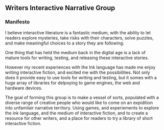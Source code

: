 ## Writers Interactive Narrative Group ##

### Manifesto 

I believe interactive literature is a fantastic medium, with the ability to let readers explore mysteries, take risks with their characters, solve puzzles, and make meaningful choices to a story they are following. 

One thing that has held the medium back in the digital age is a lack of mature tools for writing, testing, and releasing these interactive stories. 

However my recent experiences with the Ink language has made me enjoy writing interactive fiction, and excited me with the possibilities. Not only does it provide easy to use tools for writing and testing, but it somes with a huge array of libraries for delpoying to game engines, the web and hardware devices.

The goal of forming this group is to make a vessel of sorts, populated with a diverse range of creative people who would like to come on an expidition into unfamilair narrative territory. Using games, and experiements to explore the ink language, and the medium of interactive fiction, and to create a resource for other writers, and a place for readers to try a library of short interactive fiction.
